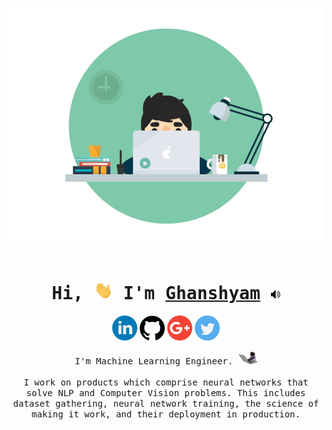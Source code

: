 <p align="center">
     <img src="https://github.com/CG1507/CG1507/blob/master/media/desk.gif" width="100%" height="70%">
    <br><br>
</p>

<h1 align="center">
	<samp>
		Hi, <img src="https://github.com/CG1507/CG1507/blob/master/media/hello.gif" width="30px">
		I'm <a href="https://cg1507.github.io/">Ghanshyam</a>
		<a href="https://youtu.be/aIeWSrxrR3M?t=11" target="_blank"><img src="https://github.com/CG1507/CG1507/blob/master/media/speaker.png" width="15px"></a>
	</samp>
</h1>

<p align="center">
    <a href="https://www.linkedin.com/in/cg1507/"><img src="https://github.com/CG1507/CG1507/blob/master/media/linkedin.png" width="40" /></a>
    <a href="https://github.com/CG1507"><img src="https://github.com/CG1507/CG1507/blob/master/media/github-logo.png" width="40" /></a>
    <a href="mailto:g8ghanshym@gmail.com"><img src="https://github.com/CG1507/CG1507/blob/master/media/google-plus.png" width="40" /></a>
    <a href="https://twitter.com/g8ghanshym"><img src="https://github.com/CG1507/CG1507/blob/master/media/twitter.png" width="40" /></a>
</p>

<p align="center">
    <samp>
        I'm Machine Learning Engineer. <img src="https://github.com/CG1507/CG1507/blob/master/media/engineer.gif" width="30" />
        <br /><br />
        I work on products which comprise neural networks that solve NLP and Computer Vision problems. This includes dataset gathering, neural network training, the science of making it work, and their deployment in production.
    </samp>
</p>
